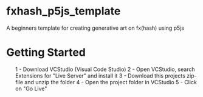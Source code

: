 # fxhash_p5js_template
A beginners template for creating generative art on fx(hash) using p5js

<h1>Getting Started</h1>

<ul>
<l1> 1 - Download VCStudio (Visual Code Studio) </li>
<l1> 2 - Open VCStudio, search Extensions for "Live Server" and install it </li>
<l1> 3 - Download this projects zip-file and unzip the folder </li>
<l1> 4 - Open the project folder in VCStudio </li>
<l1> 5 - Click on "Go Live" </li>
</ul>